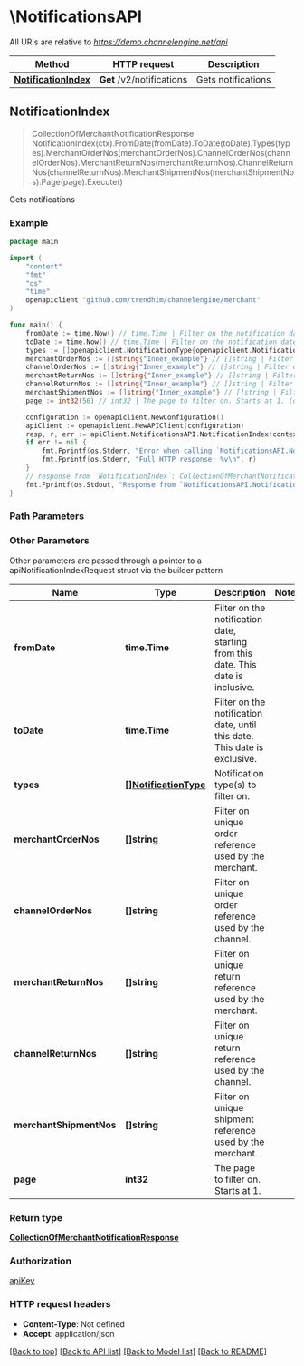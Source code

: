 # \NotificationsAPI

All URIs are relative to *https://demo.channelengine.net/api*

Method | HTTP request | Description
------------- | ------------- | -------------
[**NotificationIndex**](NotificationsAPI.md#NotificationIndex) | **Get** /v2/notifications | Gets notifications



## NotificationIndex

> CollectionOfMerchantNotificationResponse NotificationIndex(ctx).FromDate(fromDate).ToDate(toDate).Types(types).MerchantOrderNos(merchantOrderNos).ChannelOrderNos(channelOrderNos).MerchantReturnNos(merchantReturnNos).ChannelReturnNos(channelReturnNos).MerchantShipmentNos(merchantShipmentNos).Page(page).Execute()

Gets notifications



### Example

```go
package main

import (
	"context"
	"fmt"
	"os"
    "time"
	openapiclient "github.com/trendhim/channelengine/merchant"
)

func main() {
	fromDate := time.Now() // time.Time | Filter on the notification date, starting from this date. This date is inclusive. (optional)
	toDate := time.Now() // time.Time | Filter on the notification date, until this date. This date is exclusive. (optional)
	types := []openapiclient.NotificationType{openapiclient.NotificationType("CHANNEL_ORDER_ANONYMIZED_BY_REQUEST")} // []NotificationType | Notification type(s) to filter on. (optional)
	merchantOrderNos := []string{"Inner_example"} // []string | Filter on unique order reference used by the merchant. (optional)
	channelOrderNos := []string{"Inner_example"} // []string | Filter on unique order reference used by the channel. (optional)
	merchantReturnNos := []string{"Inner_example"} // []string | Filter on unique return reference used by the merchant. (optional)
	channelReturnNos := []string{"Inner_example"} // []string | Filter on unique return reference used by the channel. (optional)
	merchantShipmentNos := []string{"Inner_example"} // []string | Filter on unique shipment reference used by the merchant. (optional)
	page := int32(56) // int32 | The page to filter on. Starts at 1. (optional)

	configuration := openapiclient.NewConfiguration()
	apiClient := openapiclient.NewAPIClient(configuration)
	resp, r, err := apiClient.NotificationsAPI.NotificationIndex(context.Background()).FromDate(fromDate).ToDate(toDate).Types(types).MerchantOrderNos(merchantOrderNos).ChannelOrderNos(channelOrderNos).MerchantReturnNos(merchantReturnNos).ChannelReturnNos(channelReturnNos).MerchantShipmentNos(merchantShipmentNos).Page(page).Execute()
	if err != nil {
		fmt.Fprintf(os.Stderr, "Error when calling `NotificationsAPI.NotificationIndex``: %v\n", err)
		fmt.Fprintf(os.Stderr, "Full HTTP response: %v\n", r)
	}
	// response from `NotificationIndex`: CollectionOfMerchantNotificationResponse
	fmt.Fprintf(os.Stdout, "Response from `NotificationsAPI.NotificationIndex`: %v\n", resp)
}
```

### Path Parameters



### Other Parameters

Other parameters are passed through a pointer to a apiNotificationIndexRequest struct via the builder pattern


Name | Type | Description  | Notes
------------- | ------------- | ------------- | -------------
 **fromDate** | **time.Time** | Filter on the notification date, starting from this date. This date is inclusive. | 
 **toDate** | **time.Time** | Filter on the notification date, until this date. This date is exclusive. | 
 **types** | [**[]NotificationType**](NotificationType.md) | Notification type(s) to filter on. | 
 **merchantOrderNos** | **[]string** | Filter on unique order reference used by the merchant. | 
 **channelOrderNos** | **[]string** | Filter on unique order reference used by the channel. | 
 **merchantReturnNos** | **[]string** | Filter on unique return reference used by the merchant. | 
 **channelReturnNos** | **[]string** | Filter on unique return reference used by the channel. | 
 **merchantShipmentNos** | **[]string** | Filter on unique shipment reference used by the merchant. | 
 **page** | **int32** | The page to filter on. Starts at 1. | 

### Return type

[**CollectionOfMerchantNotificationResponse**](CollectionOfMerchantNotificationResponse.md)

### Authorization

[apiKey](../README.md#apiKey)

### HTTP request headers

- **Content-Type**: Not defined
- **Accept**: application/json

[[Back to top]](#) [[Back to API list]](../README.md#documentation-for-api-endpoints)
[[Back to Model list]](../README.md#documentation-for-models)
[[Back to README]](../README.md)

